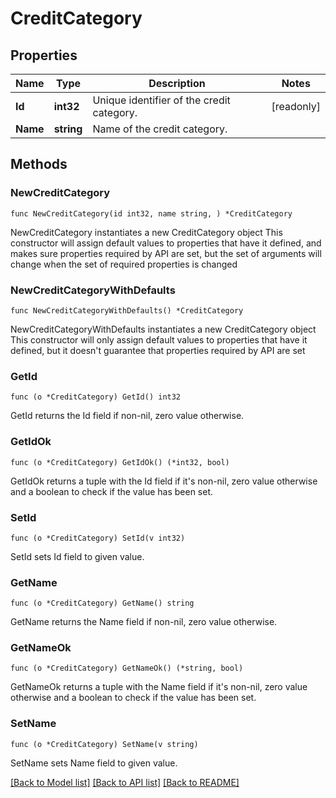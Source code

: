 # CreditCategory

## Properties

Name | Type | Description | Notes
------------ | ------------- | ------------- | -------------
**Id** | **int32** | Unique identifier of the credit category. | [readonly] 
**Name** | **string** | Name of the credit category. | 

## Methods

### NewCreditCategory

`func NewCreditCategory(id int32, name string, ) *CreditCategory`

NewCreditCategory instantiates a new CreditCategory object
This constructor will assign default values to properties that have it defined,
and makes sure properties required by API are set, but the set of arguments
will change when the set of required properties is changed

### NewCreditCategoryWithDefaults

`func NewCreditCategoryWithDefaults() *CreditCategory`

NewCreditCategoryWithDefaults instantiates a new CreditCategory object
This constructor will only assign default values to properties that have it defined,
but it doesn't guarantee that properties required by API are set

### GetId

`func (o *CreditCategory) GetId() int32`

GetId returns the Id field if non-nil, zero value otherwise.

### GetIdOk

`func (o *CreditCategory) GetIdOk() (*int32, bool)`

GetIdOk returns a tuple with the Id field if it's non-nil, zero value otherwise
and a boolean to check if the value has been set.

### SetId

`func (o *CreditCategory) SetId(v int32)`

SetId sets Id field to given value.


### GetName

`func (o *CreditCategory) GetName() string`

GetName returns the Name field if non-nil, zero value otherwise.

### GetNameOk

`func (o *CreditCategory) GetNameOk() (*string, bool)`

GetNameOk returns a tuple with the Name field if it's non-nil, zero value otherwise
and a boolean to check if the value has been set.

### SetName

`func (o *CreditCategory) SetName(v string)`

SetName sets Name field to given value.



[[Back to Model list]](../README.md#documentation-for-models) [[Back to API list]](../README.md#documentation-for-api-endpoints) [[Back to README]](../README.md)


